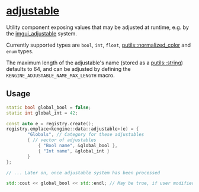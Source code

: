 # [adjustable](adjustable.hpp)

Utility component exposing values that may be adjusted at runtime, e.g. by the [imgui_adjustable](../imgui_adjustable/systems/imgui_adjustable.md) system.

Currently supported types are `bool`, `int`, `float`, [putils::normalized_color](https://github.com/phisko/putils/blob/master/putils/color.md) and `enum` types.

The maximum length of the adjustable's name (stored as a [putils::string](https://github.com/phisko/putils/blob/master/putils/string.md)) defaults to 64, and can be adjusted by defining the `KENGINE_ADJUSTABLE_NAME_MAX_LENGTH` macro.

## Usage

```c++
static bool global_bool = false;
static int global_int = 42;

const auto e = registry.create();
registry.emplace<kengine::data::adjustable>(e) = {
        "Globals", // Category for these adjustables
        { // vector of adjustables
            { "Bool name", &global_bool },
            { "Int name", &global_int }
        }
};

// ... Later on, once adjustable system has been processed

std::cout << global_bool << std::endl; // May be true, if user modified it
```